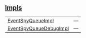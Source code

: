 
## [Impls](./openzeppelin_testing-events-impls.md)

| | |
|:---|:---|
| [EventSpyQueueImpl](./openzeppelin_testing-events-EventSpyQueueImpl.md) | — |
| [EventSpyQueueDebugImpl](./openzeppelin_testing-events-EventSpyQueueDebugImpl.md) | — |

